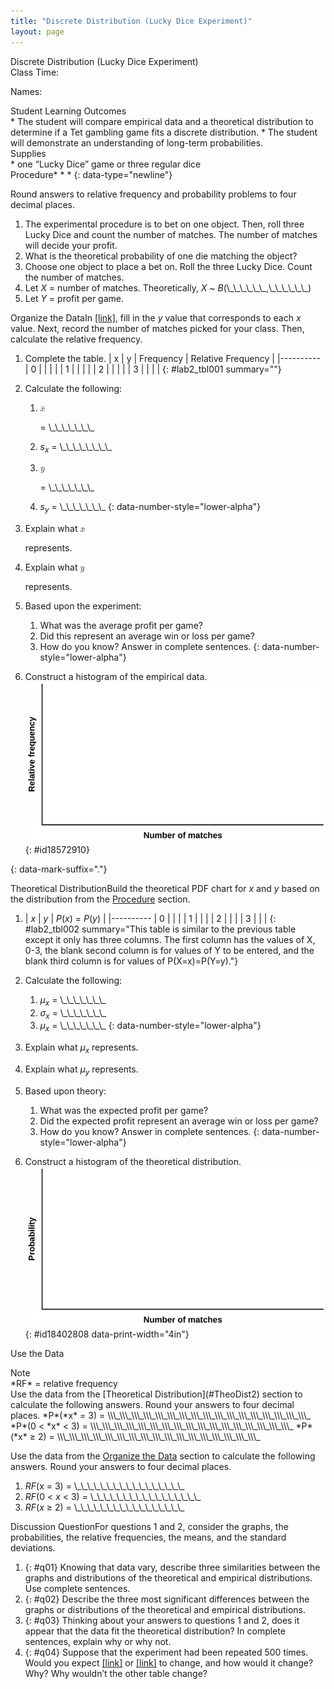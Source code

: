 ```yaml
---
title: "Discrete Distribution (Lucky Dice Experiment)"
layout: page
---
```



<div data-type="note" class="statistics lab" data-label="" markdown="1">
<div data-type="title">
Discrete Distribution (Lucky Dice Experiment)
</div>
Class Time:

Names:

<div data-type="list" id="id8107935" markdown="1">
<div data-type="title">
Student Learning Outcomes
</div>
* The student will compare empirical data and a theoretical distribution to determine if a Tet gambling game fits a discrete distribution.
* The student will demonstrate an understanding of long-term probabilities.

</div>
<div data-type="list" id="element-254" markdown="1">
<div data-type="title">
Supplies
</div>
* one “Lucky Dice” game or three regular dice

</div>
<span data-type="title" id="procedure">Procedure</span>* * *
{: data-type="newline"}

Round answers to relative frequency and probability problems to four decimal places.

1.  The experimental procedure is to bet on one object. Then, roll three Lucky Dice and count the number of matches. The number of matches will decide your profit.
2.  What is the theoretical probability of one die matching the object?
3.  Choose one object to place a bet on. Roll the three Lucky Dice. Count the number of matches.
4.  Let *X* = number of matches. Theoretically, *X* ~ *B*(\\\_\\\_\\\_\\\_\\\_\\\_,\\\_\\\_\\\_\\\_\\\_\\\_)
5.  Let *Y* = profit per game.

<span data-type="title" id="OrgData2">Organize the Data</span>In [\[link\]](#lab2_tbl001), fill in the *y* value that corresponds to each *x* value. Next, record the number of matches picked for your class. Then, calculate the relative frequency.

1.  Complete the table.
    | x | y | Frequency | Relative Frequency |
    |----------
    | 0 |  |  |  |
    | 1 |  |  |  |
    | 2 |  |  |  |
    | 3 |  |  |  |
    {: #lab2_tbl001 summary=""}

2.  Calculate the following:
    1.  <math xmlns="http://www.w3.org/1998/Math/MathML"> <mover accent="true"> <mi>x</mi> <mo>¯</mo> </mover> </math>
        
        = \\\_\\\_\\\_\\\_\\\_\\\_\\\_
    2.  *s<sub>x</sub>* = \\\_\\\_\\\_\\\_\\\_\\\_\\\_\\\_
    3.  <math xmlns="http://www.w3.org/1998/Math/MathML"> <mover accent="true"> <mi>y</mi> <mo>¯</mo> </mover> </math>
        
        = \\\_\\\_\\\_\\\_\\\_\\\_\\\_
    4.  *s<sub>y</sub>* = \\\_\\\_\\\_\\\_\\\_\\\_\\\_
    {: data-number-style="lower-alpha"}

3.  Explain what
    <math xmlns="http://www.w3.org/1998/Math/MathML"> <mover accent="true"> <mi>x</mi> <mo>¯</mo> </mover> </math>
    
    represents.
4.  Explain what
    <math xmlns="http://www.w3.org/1998/Math/MathML"> <mover accent="true"> <mi>y</mi> <mo>¯</mo> </mover> </math>
    
    represents.
5.  Based upon the experiment:
    1.  What was the average profit per game?
    2.  Did this represent an average win or loss per game?
    3.  How do you know? Answer in complete sentences.
    {: data-number-style="lower-alpha"}

6.  Construct a histogram of the empirical data. ![This is a blank graph template. The x-axis is labeled Number of matches. The y-axis is labeled Relative frequency.](../resources/fig-ch04_18_01.png){: #id18572910}


{: data-mark-suffix="."}

<span data-type="title" id="TheoDist2">Theoretical Distribution</span>Build the theoretical PDF chart for *x* and *y* based on the distribution from the [Procedure](#procedure) section.

1.  | *x* | *y* | *P*(*x*) = *P*(*y*) |
    |----------
    | 0 |  |  |
    | 1 |  |  |
    | 2 |  |  |
    | 3 |  |  |
    {: #lab2_tbl002 summary="This table is similar to the previous table except it only has three columns. The first column has the values of X, 0-3, the blank second column is for values of Y to be entered, and the blank third column is for values of P(X=x)=P(Y=y)."}

2.  Calculate the following:
    1.  *μ<sub>x</sub>* = \\\_\\\_\\\_\\\_\\\_\\\_\\\_
    2.  *σ<sub>x</sub>* = \\\_\\\_\\\_\\\_\\\_\\\_\\\_
    3.  *μ<sub>x</sub>* = \\\_\\\_\\\_\\\_\\\_\\\_\\\_
    {: data-number-style="lower-alpha"}

3.  Explain what *μ<sub>x</sub>* represents.
4.  Explain what *μ<sub>y</sub>* represents.
5.  Based upon theory:
    1.  What was the expected profit per game?
    2.  Did the expected profit represent an average win or loss per game?
    3.  How do you know? Answer in complete sentences.
    {: data-number-style="lower-alpha"}

6.  Construct a histogram of the theoretical distribution. ![This is a blank graph template. The x-axis is labeled Number of diamonds. The y-axis is labeled Probability.](../resources/fig-ch04_18_02.png){: #id18402808 data-print-width="4in"}



<span data-type="title">Use the Data</span>

<div data-type="note" id="eip-944" data-label="" markdown="1">
<div data-type="title">
Note
</div>
*RF* = relative frequency

</div>
Use the data from the [Theoretical Distribution](#TheoDist2) section to calculate the following answers. Round your answers to four decimal places. <span data-type="list" data-list-type="enumerated" id="listular"><span data-type="item">*P*(*x* = 3) = \\\_\\\_\\\_\\\_\\\_\\\_\\\_\\\_\\\_\\\_\\\_\\\_\\\_\\\_\\\_\\\_\\\_</span> <span data-type="item">*P*(0 &lt; *x* &lt; 3) = \\\_\\\_\\\_\\\_\\\_\\\_\\\_\\\_\\\_\\\_\\\_\\\_\\\_\\\_\\\_\\\_\\\_</span> <span data-type="item">*P*(*x* ≥ 2) = \\\_\\\_\\\_\\\_\\\_\\\_\\\_\\\_\\\_\\\_\\\_\\\_\\\_\\\_\\\_\\\_\\\_</span> </span>

Use the data from the [Organize the Data](#OrgData2) section to calculate the following answers. Round your answers to four decimal places.

1.  *RF*(x = 3) = \\\_\\\_\\\_\\\_\\\_\\\_\\\_\\\_\\\_\\\_\\\_\\\_\\\_\\\_\\\_\\\_\\\_
2.  *RF*(0 &lt; *x* &lt; 3) = \\\_\\\_\\\_\\\_\\\_\\\_\\\_\\\_\\\_\\\_\\\_\\\_\\\_\\\_\\\_\\\_\\\_
3.  *RF*(*x* ≥ 2) = \\\_\\\_\\\_\\\_\\\_\\\_\\\_\\\_\\\_\\\_\\\_\\\_\\\_\\\_\\\_\\\_\\\_

<span data-type="title">Discussion Question</span>For questions 1 and 2, consider the graphs, the probabilities, the relative frequencies, the means, and the standard deviations.

1.  {: #q01} Knowing that data vary, describe three similarities between the graphs and distributions of the theoretical and empirical distributions. Use complete sentences.
2.  {: #q02} Describe the three most significant differences between the graphs or distributions of the theoretical and empirical distributions.
3.  {: #q03} Thinking about your answers to questions 1 and 2, does it appear that the data fit the theoretical distribution? In complete sentences, explain why or why not.
4.  {: #q04} Suppose that the experiment had been repeated 500 times. Would you expect [\[link\]](#lab2_tbl001) or [\[link\]](#lab2_tbl002) to change, and how would it change? Why? Why wouldn’t the other table change?

</div>

